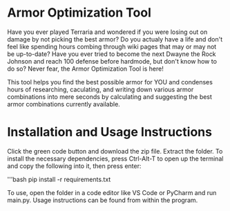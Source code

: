 # Armor Optimization Tool
Have you ever played Terraria and wondered if you were losing out on damage by not picking the best armor? Do you actualy have a life and don't feel like spending hours combing through wiki pages that may or may not be up-to-date? Have you ever tried to become the next Dwayne the Rock Johnson and reach 100 defense before hardmode, but don't know how to do so? Never fear, the Armor Optimization Tool is here!

This tool helps you find the best possible armor for YOU and condenses hours of researching, caculating, and writing down various armor combinations into mere seconds by calculating and suggesting the best armor combinations currently available.

# Installation and Usage Instructions
Click the green code button and download the zip file. Extract the folder. To install the necessary dependencies, press Ctrl-Alt-T to open up the terminal and copy the following into it, then press enter:

'''bash
pip install -r requirements.txt

To use, open the folder in a code editor like VS Code or PyCharm and run main.py. Usage instructions can be found from within the program.
